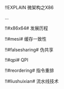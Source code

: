 !!EXPLAIN
微架构之X86

...


!!#x86x64# 发展历程



!!#mesi# 缓存一致性



!!#falsesharing# 伪共享



!!#qpi# QPI



!!#reordering# 指令重排



!!#liushuixian# 流水线技术




